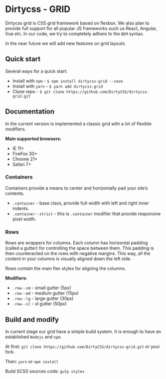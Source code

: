 # Dirtycss - GRID
Dirtycss grid is CSS grid framework based on flexbox. We also plan to provide full support for all popular JS frameworks
such us React, Angular, Vue etc. In our code, we try to completely adhere to the `BEM` syntax.

In the near future we will add new features on grid layouts.

## Quick start
Several ways for a quick start:
* Install with `npm` - `$ npm install dirtycss-grid --save`
* Install with `yarn` - `$ yarn add dirtycss-grid`
* Clone repo - `$ git clone https://github.com/DirtyCSS/dirtycss-grid.git`

## Documentation
In the current version is implemented a classic grid with a lot of flexible modifiers. 

**Main supported browsers:**
* IE 11+
* FireFox 30+
* Chrome 21+
* Safari 7+

### Containers
Containers provide a means to center and horizontally pad your site’s contents. 

* `.container` - base class, provide full-width with left and right inner indents.
* `.container--strict` - this is `.container` modifier that provide responsive pixel width.

### Rows
Rows are wrappers for columns. Each column has horizontal padding (called a gutter) for controlling the space between them. This padding is then counteracted on the rows with negative margins. This way, all the content in your columns is visually aligned down the left side.

Rows contain the main flex styles for aligning the columns.

**Modifiers:**
* `.row--sm` - small gutter (5px)
* `.row--md` - medium gutter (15px)
* `.row--lg` - large gutter (30px)
* `.row--xl` - xl gutter (50px)

## Build and modify
In current stage our grid have a simple build system. It is enough to have an established `Nodejs` and `npm`.

At first:
`git clone https://github.com/DirtyCSS/dirtycss-grid.git` or your fork.

Then:
`yarn` or `npm install`

Build SCSS sources code:
`gulp styles`
